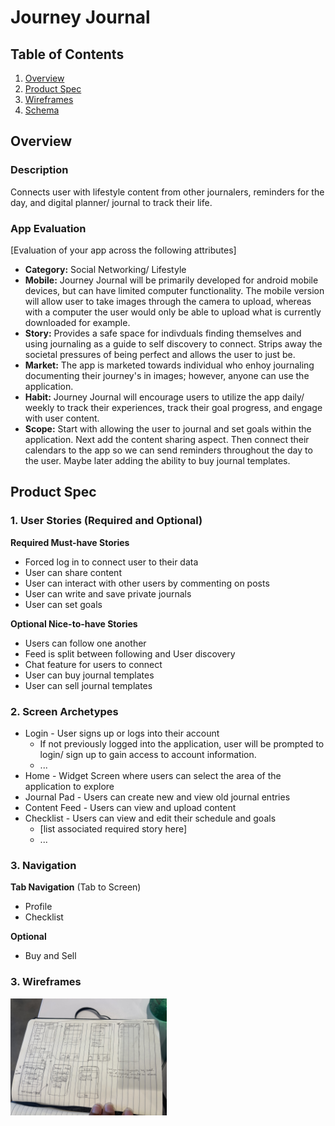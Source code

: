 # Journey Journal

## Table of Contents
1. [Overview](#Overview)
1. [Product Spec](#Product-Spec)
1. [Wireframes](#Wireframes)
2. [Schema](#Schema)

## Overview
### Description
Connects user with lifestyle content from other journalers, reminders for the day, and digital planner/ journal to track their life.

### App Evaluation
[Evaluation of your app across the following attributes]
- **Category:** Social Networking/ Lifestyle
- **Mobile:** Journey Journal will be primarily developed for android mobile devices, but can have limited computer functionality. The mobile version will allow user to take images through the camera to upload, whereas with a computer the user would only be able to upload what is currently downloaded for example.
- **Story:** Provides a safe space for indivduals finding themselves and using journaling as a guide to self discovery to connect. Strips away the societal pressures of being perfect and allows the user to just be.
- **Market:** The app is marketed towards individual who enhoy journaling documenting their journey's in images; however, anyone can use the application.
- **Habit:** Journey Journal will encourage users to utilize the app daily/ weekly to track their experiences, track their goal progress, and engage with user content.
- **Scope:** Start with allowing the user to journal and set goals within the application. Next add the content sharing aspect. Then connect their calendars to the app so we can send reminders throughout the day to the user. Maybe later adding the ability to buy journal templates.

## Product Spec

### 1. User Stories (Required and Optional)

**Required Must-have Stories**

* Forced log in to connect user to their data
* User can share content 
* User can interact with other users by commenting on posts
* User can write and save private journals
* User can set goals

**Optional Nice-to-have Stories**

* Users can follow one another
* Feed is split between following and User discovery
* Chat feature for users to connect
* User can buy journal templates
* User can sell journal templates


### 2. Screen Archetypes

* Login - User signs up or logs into their account
   * If not previously logged into the application, user will be prompted to login/ sign up to gain access to account information.
   * ...
* Home - Widget Screen where users can select the area of the application to explore
* Journal Pad - Users can create new and view old journal entries
* Content Feed - Users can view and upload content 
* Checklist - Users can view and edit their schedule and goals
   * [list associated required story here]
   * ...

### 3. Navigation

**Tab Navigation** (Tab to Screen)

* Profile
* Checklist

**Optional**

* Buy and Sell

### 3. Wireframes 

<img src="https://github.com/shaniyaclement/FBU-JourneyJournal/raw/master/Wireframes.jpg" width="250" />

